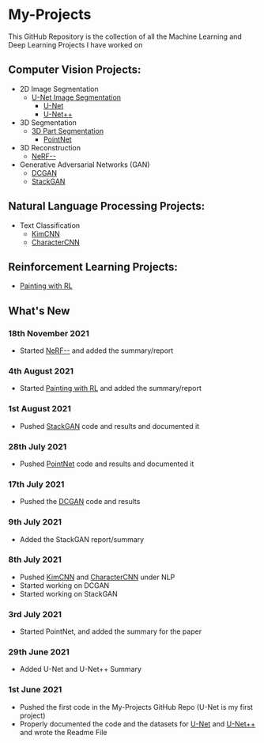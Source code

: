 # My-Projects

This GitHub Repository is the collection of all the Machine Learning and Deep Learning Projects I have worked on

## Computer Vision Projects: 
  * 2D Image Segmentation
    * [U-Net Image Segmentation](https://github.com/Vinayak-VG/My-Projects/tree/main/Computer_Vision_Projects/2D_Image_Segmentation/U-Net_Image_Segmentation)
      * [U-Net](https://github.com/Vinayak-VG/My-Projects/tree/main/Computer_Vision_Projects/2D_Image_Segmentation/U-Net_Image_Segmentation/U-Net)
      * [U-Net++](https://github.com/Vinayak-VG/My-Projects/tree/main/Computer_Vision_Projects/2D_Image_Segmentation/U-Net_Image_Segmentation/U-Net%2B%2B)
  * 3D Segmentation
    * [3D Part Segmentation](https://github.com/Vinayak-VG/My-Projects/tree/main/Computer_Vision_Projects/3D_Segmentation/3D_Part_Segmentation)
      * [PointNet](https://github.com/Vinayak-VG/My-Projects/tree/main/Computer_Vision_Projects/3D_Segmentation/3D_Part_Segmentation/PointNet)
  * 3D Reconstruction
      * [NeRF--](https://github.com/Vinayak-VG/My-Projects/tree/main/Computer_Vision_Projects/3D_Reconstruction/NeRF--)
  * Generative Adversarial Networks (GAN)
    * [DCGAN](https://github.com/Vinayak-VG/My-Projects/tree/main/Computer_Vision_Projects/Generative_Adversarial_Networks-GAN/DCGAN)
    * [StackGAN](https://github.com/Vinayak-VG/My-Projects/tree/main/Computer_Vision_Projects/Generative_Adversarial_Networks-GAN/StackGAN)

## Natural Language Processing Projects:
  * Text Classification
    * [KimCNN](https://github.com/Vinayak-VG/My-Projects/tree/main/Natural_Language_Processing/Text_Classification/KimCNN)
    * [CharacterCNN](https://github.com/Vinayak-VG/My-Projects/tree/main/Natural_Language_Processing/Text_Classification/CharacterCNN)     

## Reinforcement Learning Projects:
  * [Painting with RL](https://github.com/Vinayak-VG/My-Projects/tree/main/Reinforcement%20Learning/Painting%20with%20RL)


## What's New

### 18th November 2021

  * Started [NeRF--](https://github.com/Vinayak-VG/My-Projects/tree/main/Computer_Vision_Projects/3D_Reconstruction/NeRF--) and added the summary/report

### 4th August 2021

  * Started [Painting with RL](https://github.com/Vinayak-VG/My-Projects/tree/main/Reinforcement%20Learning/Painting%20with%20RL) and added the summary/report

### 1st August 2021

  * Pushed [StackGAN](https://github.com/Vinayak-VG/My-Projects/tree/main/Computer_Vision_Projects/Generative_Adversarial_Networks-GAN/StackGAN) code and results and documented it

### 28th July 2021

  * Pushed [PointNet](https://github.com/Vinayak-VG/My-Projects/tree/main/Computer_Vision_Projects/3D_Segmentation/3D_Part_Segmentation/PointNet) code and results and documented it

### 17th July 2021

  * Pushed the [DCGAN](https://github.com/Vinayak-VG/My-Projects/tree/main/Computer_Vision_Projects/Generative_Adversarial_Networks-GAN/DCGAN) code and results 
 
### 9th July 2021

  * Added the StackGAN report/summary
 
### 8th July 2021
  
  * Pushed [KimCNN](https://github.com/Vinayak-VG/My-Projects/tree/main/Natural_Language_Processing/Text_Classification/KimCNN) and [CharacterCNN](https://github.com/Vinayak-VG/My-Projects/tree/main/Natural_Language_Processing/Text_Classification/CharacterCNN) under NLP
  * Started working on DCGAN
  * Started working on StackGAN

### 3rd July 2021
  
  * Started PointNet, and added the summary for the paper

### 29th June 2021

  * Added U-Net and U-Net++ Summary

### 1st June 2021

  * Pushed the first code in the My-Projects GitHub Repo (U-Net is my first project)  
  * Properly documented the code and the datasets for [U-Net](https://github.com/Vinayak-VG/My-Projects/tree/main/Computer_Vision_Projects/2D_Image_Segmentation/U-Net_Image_Segmentation/U-Net) and [U-Net++](https://github.com/Vinayak-VG/My-Projects/tree/main/Computer_Vision_Projects/2D_Image_Segmentation/U-Net_Image_Segmentation/U-Net%2B%2B) and wrote the Readme File
